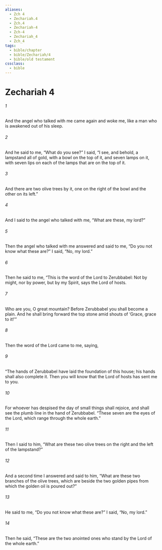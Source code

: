 ```yaml
---
aliases:
  - Zch 4
  - Zechariah.4
  - Zch.4
  - Zechariah-4
  - Zch-4
  - Zechariah_4
  - Zch_4
tags:
  - bible/chapter
  - bible/Zechariah/4
  - bible/old testament
cssclass:
  - bible
---
```


# Zechariah 4

###### 1
And the angel who talked with me came again and woke me, like a man who is awakened out of his sleep.
###### 2
And he said to me, “What do you see?” I said, “I see, and behold, a lampstand all of gold, with a bowl on the top of it, and seven lamps on it, with seven lips on each of the lamps that are on the top of it.
###### 3
And there are two olive trees by it, one on the right of the bowl and the other on its left.”
###### 4
And I said to the angel who talked with me, “What are these, my lord?”
###### 5
Then the angel who talked with me answered and said to me, “Do you not know what these are?” I said, “No, my lord.”
###### 6
Then he said to me, “This is the word of the Lord to Zerubbabel: Not by might, nor by power, but by my Spirit, says the Lord of hosts.
###### 7
Who are you, O great mountain? Before Zerubbabel you shall become a plain. And he shall bring forward the top stone amid shouts of ‘Grace, grace to it!’”
###### 8
Then the word of the Lord came to me, saying,
###### 9
“The hands of Zerubbabel have laid the foundation of this house; his hands shall also complete it. Then you will know that the Lord of hosts has sent me to you.
###### 10
For whoever has despised the day of small things shall rejoice, and shall see the plumb line in the hand of Zerubbabel. “These seven are the eyes of the Lord, which range through the whole earth.”
###### 11
Then I said to him, “What are these two olive trees on the right and the left of the lampstand?”
###### 12
And a second time I answered and said to him, “What are these two branches of the olive trees, which are beside the two golden pipes from which the golden oil is poured out?”
###### 13
He said to me, “Do you not know what these are?” I said, “No, my lord.”
###### 14
Then he said, “These are the two anointed ones who stand by the Lord of the whole earth.”


